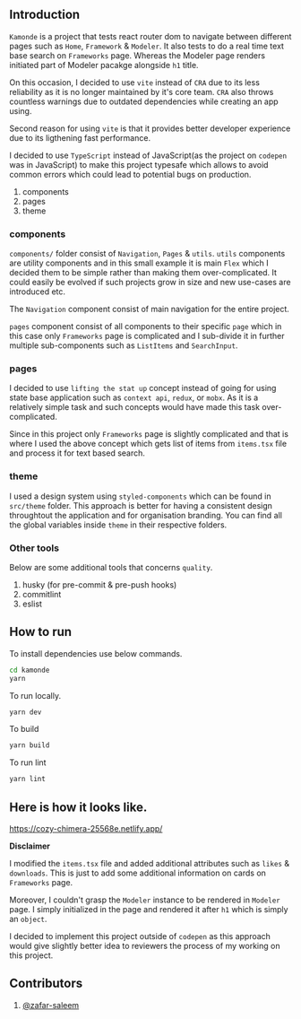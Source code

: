 ## Introduction

`Kamonde` is a project that tests react router dom to navigate between different pages such as `Home`, `Framework` & `Modeler`. It also tests to do a real time text base search on `Frameworks` page. Whereas the Modeler page renders initiated part of Modeler pacakge alongside `h1` title.

On this occasion, I decided to use `vite` instead of `CRA` due to its less reliability as it is no longer maintained by it's core team. `CRA` also throws countless warnings due to outdated dependencies while creating an app using.

Second reason for using `vite` is that it provides better developer experience due to its ligthening fast performance.

I decided to use `TypeScript` instead of JavaScript(as the project on `codepen` was in JavaScript) to make this project typesafe which allows to avoid common errors which could lead to potential bugs on production.

1. components
2. pages
3. theme

### components

`components/` folder consist of `Navigation`, `Pages` & `utils`. `utils` components are utility components and in this small example it is main `Flex` which I decided them to be simple rather than making them over-complicated. It could easily be evolved if such projects grow in size and new use-cases are introduced etc.

The `Navigation` component consist of main navigation for the entire project.

`pages` component consist of all components to their specific `page` which in this case only `Frameworks` page is complicated and I sub-divide it in further multiple sub-components such as `ListItems` and `SearchInput`.

### pages

I decided to use `lifting the stat up` concept instead of going for using state base application such as `context api`, `redux`, or `mobx`. As it is a relatively simple task and such concepts would have made this task over-complicated.

Since in this project only `Frameworks` page is slightly complicated and that is where I used the above concept which gets list of items from `items.tsx` file and process it for text based search.

### theme

I used a design system using `styled-components` which can be found in `src/theme` folder. This approach is better for having a consistent design throughtout the application and for organisation branding. You can find all the global variables inside `theme` in their respective folders.

### Other tools

Below are some additional tools that concerns `quality`.

1. husky (for pre-commit & pre-push hooks)
2. commitlint
3. eslist

## How to run

To install dependencies use below commands.

```bash
cd kamonde
yarn
```

To run locally.

```bash
yarn dev
```

To build

```bash
yarn build
```

To run lint

```bash
yarn lint
```
## Here is how it looks like.

https://cozy-chimera-25568e.netlify.app/

**Disclaimer**

I modified the `items.tsx` file and added additional attributes such as `likes` & `downloads`. This is just to add some additional information on cards on `Frameworks` page.

Moreover, I couldn't grasp the `Modeler` instance to be rendered in `Modeler` page. I simply initialized in the page and rendered it after `h1` which is simply an `object`.

I decided to implement this project outside of `codepen` as this approach would give slightly better idea to reviewers the process of my working on this project.

## Contributors

1. [@zafar-saleem](https://github.com/zafar-saleem)
